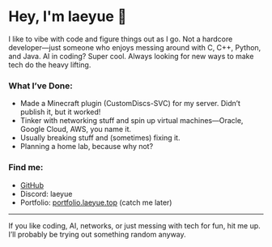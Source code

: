 # Hey, I'm laeyue 👋

I like to vibe with code and figure things out as I go. Not a hardcore developer—just someone who enjoys messing around with C, C++, Python, and Java. AI in coding? Super cool. Always looking for new ways to make tech do the heavy lifting.

### What I’ve Done:
- Made a Minecraft plugin (CustomDiscs-SVC) for my server. Didn’t publish it, but it worked!
- Tinker with networking stuff and spin up virtual machines—Oracle, Google Cloud, AWS, you name it.
- Usually breaking stuff and (sometimes) fixing it.
- Planning a home lab, because why not?

### Find me:
- [GitHub](https://github.com/laeyue)
- Discord: laeyue
- Portfolio: [portfolio.laeyue.top](https://portfolio.laeyue.top) (catch me later)

---

If you like coding, AI, networks, or just messing with tech for fun, hit me up.  
I’ll probably be trying out something random anyway.
